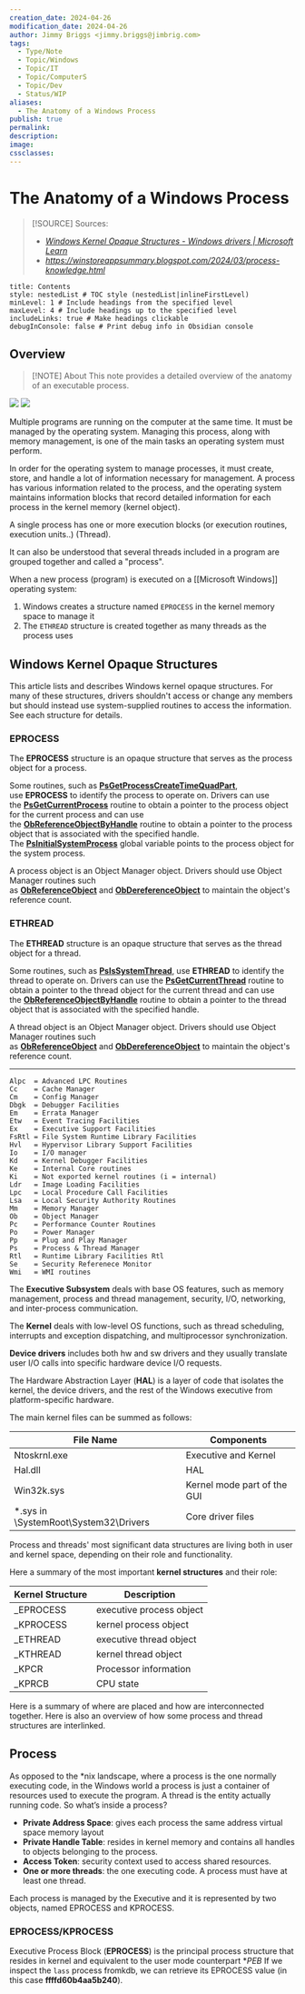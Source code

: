 ```yaml
---
creation_date: 2024-04-26
modification_date: 2024-04-26
author: Jimmy Briggs <jimmy.briggs@jimbrig.com>
tags:
  - Type/Note
  - Topic/Windows
  - Topic/IT
  - Topic/ComputerS
  - Topic/Dev
  - Status/WIP
aliases:
  - The Anatomy of a Windows Process
publish: true
permalink:
description:
image:
cssclasses:
---
```


# The Anatomy of a Windows Process

> [!SOURCE] Sources:
> - *[Windows Kernel Opaque Structures - Windows drivers | Microsoft Learn](https://learn.microsoft.com/en-us/windows-hardware/drivers/kernel/eprocess)*
> - *https://winstoreappsummary.blogspot.com/2024/03/process-knowledge.html*

```table-of-contents
title: Contents 
style: nestedList # TOC style (nestedList|inlineFirstLevel)
minLevel: 1 # Include headings from the specified level
maxLevel: 4 # Include headings up to the specified level
includeLinks: true # Make headings clickable
debugInConsole: false # Print debug info in Obsidian console
```

## Overview

> [!NOTE] About
> This note provides a detailed overview of the anatomy of an executable process.

![](https://i.imgur.com/FmZVk1c.png)
![](https://i.imgur.com/RhPlPQM.png)


Multiple programs are running on the computer at the same time. It must be managed by the operating system. Managing this process, along with memory management, is one of the main tasks an operating system must perform.

In order for the operating system to manage processes, it must create, store, and handle a lot of information necessary for management. A process has various information related to the process, and the operating system maintains information blocks that record detailed information for each process in the kernel memory (kernel object).

A single process has one or more execution blocks (or execution routines, execution units..) (Thread).

It can also be understood that several threads included in a program are grouped together and called a "process".

When a new process (program) is executed on a [[Microsoft Windows]] operating system:

1. Windows creates a structure named `EPROCESS` in the kernel memory space to manage it
2. The `ETHREAD` structure is created together as many threads as the process uses

## Windows Kernel Opaque Structures

This article lists and describes Windows kernel opaque structures. For many of these structures, drivers shouldn't access or change any members but should instead use system-supplied routines to access the information. See each structure for details.

### EPROCESS

The **EPROCESS** structure is an opaque structure that serves as the process object for a process.

Some routines, such as [**PsGetProcessCreateTimeQuadPart**](https://learn.microsoft.com/en-us/windows-hardware/drivers/ddi/ntddk/nf-ntddk-psgetprocesscreatetimequadpart), use **EPROCESS** to identify the process to operate on. Drivers can use the [**PsGetCurrentProcess**](https://learn.microsoft.com/en-us/windows-hardware/drivers/ddi/wdm/nf-wdm-iogetcurrentprocess) routine to obtain a pointer to the process object for the current process and can use the [**ObReferenceObjectByHandle**](https://learn.microsoft.com/en-us/windows-hardware/drivers/ddi/wdm/nf-wdm-obreferenceobjectbyhandle) routine to obtain a pointer to the process object that is associated with the specified handle. The [**PsInitialSystemProcess**](https://learn.microsoft.com/en-us/windows-hardware/drivers/kernel/mm64bitphysicaladdress) global variable points to the process object for the system process.

A process object is an Object Manager object. Drivers should use Object Manager routines such as [**ObReferenceObject**](https://learn.microsoft.com/en-us/windows-hardware/drivers/ddi/wdm/nf-wdm-obfreferenceobject) and [**ObDereferenceObject**](https://learn.microsoft.com/en-us/windows-hardware/drivers/ddi/wdm/nf-wdm-obdereferenceobject) to maintain the object's reference count.

### ETHREAD

The **ETHREAD** structure is an opaque structure that serves as the thread object for a thread.

Some routines, such as [**PsIsSystemThread**](https://learn.microsoft.com/en-us/windows-hardware/drivers/ddi/ntifs/nf-ntifs-psissystemthread), use **ETHREAD** to identify the thread to operate on. Drivers can use the [**PsGetCurrentThread**](https://learn.microsoft.com/en-us/windows-hardware/drivers/ddi/ntddk/nf-ntddk-psgetcurrentthread) routine to obtain a pointer to the thread object for the current thread and can use the [**ObReferenceObjectByHandle**](https://learn.microsoft.com/en-us/windows-hardware/drivers/ddi/wdm/nf-wdm-obreferenceobjectbyhandle) routine to obtain a pointer to the thread object that is associated with the specified handle.

A thread object is an Object Manager object. Drivers should use Object Manager routines such as [**ObReferenceObject**](https://learn.microsoft.com/en-us/windows-hardware/drivers/ddi/wdm/nf-wdm-obfreferenceobject) and [**ObDereferenceObject**](https://learn.microsoft.com/en-us/windows-hardware/drivers/ddi/wdm/nf-wdm-obdereferenceobject) to maintain the object's reference count.

 ***
 
```plaintext
Alpc  = Advanced LPC Routines
Cc    = Cache Manager
Cm    = Config Manager
Dbgk  = Debugger Facilities
Em    = Errata Manager
Etw   = Event Tracing Facilities
Ex    = Executive Support Facilities
FsRtl = File System Runtime Library Facilities
Hvl   = Hypervisor Library Support Facilities 
Io    = I/O manager
Kd    = Kernel Debugger Facilities
Ke    = Internal Core routines
Ki    = Not exported kernel routines (i = internal)
Ldr   = Image Loading Facilities
Lpc   = Local Procedure Call Facilities
Lsa   = Local Security Authority Routines
Mm    = Memory Manager
Ob    = Object Manager
Pc    = Performance Counter Routines
Po    = Power Manager
Pp    = Plug and Play Manager
Ps    = Process & Thread Manager
Rtl   = Runtime Library Facilities Rtl 
Se    = Security Referenece Monitor
Wmi   = WMI routines
```

The **Executive Subsystem** deals with base OS features, such as memory management, process and thread management, security, I/O, networking, and inter-process communication.

The **Kernel** deals with low-level OS functions, such as thread scheduling, interrupts and exception dispatching, and multiprocessor synchronization.

**Device drivers** includes both hw and sw drivers and they usually translate user I/O calls into specific hardware device I/O requests.

The Hardware Abstraction Layer (**HAL**) is a layer of code that isolates the kernel, the device drivers, and the rest of the Windows executive from platform-specific hardware.

The main kernel files can be summed as follows:

|File Name|Components|
|---|---|
|Ntoskrnl.exe|Executive and Kernel|
|Hal.dll|HAL|
|Win32k.sys|Kernel mode part of the GUI|
|*.sys in \SystemRoot\System32\Drivers|Core driver files|

Process and threads' most significant data structures are living both in user and kernel space, depending on their role and functionality.

Here a summary of the most important **kernel structures** and their role:

|Kernel Structure|Description|
|---|---|
|_EPROCESS|executive process object|
|_KPROCESS|kernel process object|
|_ETHREAD|executive thread object|
|_KTHREAD|kernel thread object|
|_KPCR|Processor information|
|_KPRCB|CPU state|

Here is a summary of where are placed and how are interconnected together. Here is also an overview of how some process and thread structures are interlinked.

## Process

As opposed to the *nix landscape, where a process is the one normally executing code, in the Windows world a process is just a container of resources used to execute the program. A thread is the entity actually running code. So what’s inside a process?

- **Private Address Space**: gives each process the same address virtual space memory layout
- **Private Handle Table**: resides in kernel memory and contains all handles to objects belonging to the process.
- **Access Token**: security context used to access shared resources.
- **One or more threads**: the one executing code. A process must have at least one thread.

Each process is managed by the Executive and it is represented by two objects, named EPROCESS and KPROCESS.

### EPROCESS/KPROCESS

Executive Process Block (**EPROCESS**) is the principal process structure that resides in kernel and equivalent to the user mode counterpart *_PEB_ If we inspect the `lass` process fromkdb, we can retrieve its EPROCESS value (in this case **ffffd60b4aa5b240**).